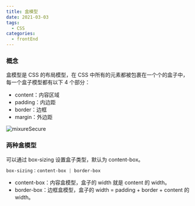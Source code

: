 ```yaml
---
title: 盒模型
date: 2021-03-03
tags:
  - CSS
categories:
  - frontEnd
---
```


### 概念

盒模型是 CSS 的布局模型，在 CSS 中所有的元素都被包裹在一个个的盒子中，每一个盒子模型都有以下 4 个部分：

<!-- more -->

- content：内容区域
- padding：内边距
- border：边框
- margin：外边距

<img :src="$withBase('/box_model.png')" alt="mixureSecure">

### 两种盒模型

可以通过 box-sizing 设置盒子类型，默认为 content-box。

```css
box-sizing：content-box | border-box
```

- content-box：内容盒模型，盒子的 width 就是 content 的 width。
- border-box：边框盒模型，盒子的 width = padding + border + content 的 width。
